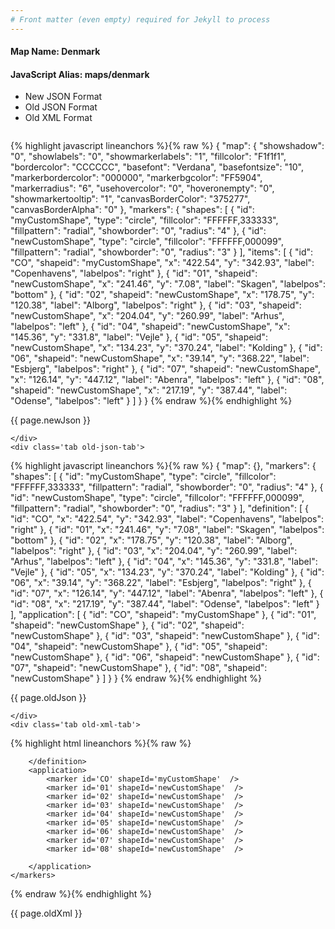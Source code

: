 ```yaml
---
# Front matter (even empty) required for Jekyll to process
---
```


#### Map Name: Denmark

#### JavaScript Alias: maps/denmark


<ul class='code-tabs'>
    <li class='active'>
        <a data-toggle='new-json'>New JSON Format</a>
    </li>
    <li>
        <a data-toggle='old-json'>Old JSON Format</a>
    </li>
    <li>
        <a data-toggle='old-xml'>Old XML Format</a>
    </li>
</ul>
<div class='tab-content'>
    <pre class='plain-code'></pre>
    <div class='tab new-json-tab active'>
{% highlight javascript lineanchors %}{% raw %}
{
    "map": {
        "showshadow": "0",
        "showlabels": "0",
        "showmarkerlabels": "1",
        "fillcolor": "F1f1f1",
        "bordercolor": "CCCCCC",
        "basefont": "Verdana",
        "basefontsize": "10",
        "markerbordercolor": "000000",
        "markerbgcolor": "FF5904",
        "markerradius": "6",
        "usehovercolor": "0",
        "hoveronempty": "0",
        "showmarkertooltip": "1",
        "canvasBorderColor": "375277",
        "canvasBorderAlpha": "0"
    },
    "markers": {
        "shapes": [
            {
                "id": "myCustomShape",
                "type": "circle",
                "fillcolor": "FFFFFF,333333",
                "fillpattern": "radial",
                "showborder": "0",
                "radius": "4"
            },
            {
                "id": "newCustomShape",
                "type": "circle",
                "fillcolor": "FFFFFF,000099",
                "fillpattern": "radial",
                "showborder": "0",
                "radius": "3"
            }
        ],
        "items": [
            {
                "id": "CO",
                "shapeid": "myCustomShape",
                "x": "422.54",
                "y": "342.93",
                "label": "Copenhavens",
                "labelpos": "right"
            },
            {
                "id": "01",
                "shapeid": "newCustomShape",
                "x": "241.46",
                "y": "7.08",
                "label": "Skagen",
                "labelpos": "bottom"
            },
            {
                "id": "02",
                "shapeid": "newCustomShape",
                "x": "178.75",
                "y": "120.38",
                "label": "Alborg",
                "labelpos": "right"
            },
            {
                "id": "03",
                "shapeid": "newCustomShape",
                "x": "204.04",
                "y": "260.99",
                "label": "Arhus",
                "labelpos": "left"
            },
            {
                "id": "04",
                "shapeid": "newCustomShape",
                "x": "145.36",
                "y": "331.8",
                "label": "Vejle"
            },
            {
                "id": "05",
                "shapeid": "newCustomShape",
                "x": "134.23",
                "y": "370.24",
                "label": "Kolding"
            },
            {
                "id": "06",
                "shapeid": "newCustomShape",
                "x": "39.14",
                "y": "368.22",
                "label": "Esbjerg",
                "labelpos": "right"
            },
            {
                "id": "07",
                "shapeid": "newCustomShape",
                "x": "126.14",
                "y": "447.12",
                "label": "Abenra",
                "labelpos": "left"
            },
            {
                "id": "08",
                "shapeid": "newCustomShape",
                "x": "217.19",
                "y": "387.44",
                "label": "Odense",
                "labelpos": "left"
            }
        ]
    }
}
{% endraw %}{% endhighlight %}


<p class='text-success'>{{ page.newJson }}</p>

    </div>
    <div class='tab old-json-tab'>
{% highlight javascript lineanchors %}{% raw %}
{
    "map": {},
    "markers": {
        "shapes": [
            {
                "id": "myCustomShape",
                "type": "circle",
                "fillcolor": "FFFFFF,333333",
                "fillpattern": "radial",
                "showborder": "0",
                "radius": "4"
            },
            {
                "id": "newCustomShape",
                "type": "circle",
                "fillcolor": "FFFFFF,000099",
                "fillpattern": "radial",
                "showborder": "0",
                "radius": "3"
            }
        ],
        "definition": [
            {
                "id": "CO",
                "x": "422.54",
                "y": "342.93",
                "label": "Copenhavens",
                "labelpos": "right"
            },
            {
                "id": "01",
                "x": "241.46",
                "y": "7.08",
                "label": "Skagen",
                "labelpos": "bottom"
            },
            {
                "id": "02",
                "x": "178.75",
                "y": "120.38",
                "label": "Alborg",
                "labelpos": "right"
            },
            {
                "id": "03",
                "x": "204.04",
                "y": "260.99",
                "label": "Arhus",
                "labelpos": "left"
            },
            {
                "id": "04",
                "x": "145.36",
                "y": "331.8",
                "label": "Vejle"
            },
            {
                "id": "05",
                "x": "134.23",
                "y": "370.24",
                "label": "Kolding"
            },
            {
                "id": "06",
                "x": "39.14",
                "y": "368.22",
                "label": "Esbjerg",
                "labelpos": "right"
            },
            {
                "id": "07",
                "x": "126.14",
                "y": "447.12",
                "label": "Abenra",
                "labelpos": "left"
            },
            {
                "id": "08",
                "x": "217.19",
                "y": "387.44",
                "label": "Odense",
                "labelpos": "left"
            }
        ],
        "application": [
            {
                "id": "CO",
                "shapeid": "myCustomShape"
            },
            {
                "id": "01",
                "shapeid": "newCustomShape"
            },
            {
                "id": "02",
                "shapeid": "newCustomShape"
            },
            {
                "id": "03",
                "shapeid": "newCustomShape"
            },
            {
                "id": "04",
                "shapeid": "newCustomShape"
            },
            {
                "id": "05",
                "shapeid": "newCustomShape"
            },
            {
                "id": "06",
                "shapeid": "newCustomShape"
            },
            {
                "id": "07",
                "shapeid": "newCustomShape"
            },
            {
                "id": "08",
                "shapeid": "newCustomShape"
            }
        ]
    }
}
{% endraw %}{% endhighlight %}


<p class='text-success'>{{ page.oldJson }}</p>

    </div>
    <div class='tab old-xml-tab'>
{% highlight html lineanchors %}{% raw %}
<map>
	<markers>
	  <shapes>
	      <shape id='myCustomShape' type='circle' fillColor='FFFFFF,333333' fillPattern='radial' showBorder='0' radius='4'/>
		  <shape id='newCustomShape' type='circle' fillColor='FFFFFF,000099' fillPattern='radial' showBorder='0' radius='3'/>
	   </shapes>
		<definition>
			<marker id='CO' x='422.54' y='342.93' label='Copenhavens' labelPos='right'  />
			<marker id='01' x='241.46' y='7.08' label='Skagen' labelPos='bottom' />
			<marker id='02' x='178.75' y='120.38' label='Alborg' labelPos='right' />
			<marker id='03' x='204.04' y='260.99' label='Arhus' labelPos='left' />
			<marker id='04' x='145.36' y='331.8' label='Vejle'  />
			<marker id='05' x='134.23' y='370.24' label='Kolding'  />
			<marker id='06' x='39.14' y='368.22' label='Esbjerg' labelPos='right'  />
			<marker id='07' x='126.14' y='447.12' label='Abenra'  labelPos='left'/>
			<marker id='08' x='217.19' y='387.44' label='Odense'  labelPos='left'/>

		</definition>
		<application>
			<marker id='CO' shapeId='myCustomShape'  />
			<marker id='01' shapeId='newCustomShape'  />
			<marker id='02' shapeId='newCustomShape'  />
			<marker id='03' shapeId='newCustomShape'  />
			<marker id='04' shapeId='newCustomShape'  />
			<marker id='05' shapeId='newCustomShape'  />
			<marker id='06' shapeId='newCustomShape'  />
			<marker id='07' shapeId='newCustomShape'  />
			<marker id='08' shapeId='newCustomShape'  />

		</application>
	</markers>
</map>
{% endraw %}{% endhighlight %}

<p class='text-success'>{{ page.oldXml }}</p>

</div>
</div>
